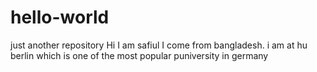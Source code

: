 # hello-world
just another repository
Hi I am safiul I come from bangladesh. i am at hu berlin
which is one of the most popular puniversity in germany
